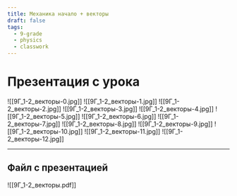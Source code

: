 ```yaml
---
title: Механика начало + векторы
draft: false
tags:
  - 9-grade
  - physics
  - classwork
---
```


# Презентация с урока

![[9Г_1-2_векторы-0.jpg]]
![[9Г_1-2_векторы-1.jpg]]
![[9Г_1-2_векторы-2.jpg]]
![[9Г_1-2_векторы-3.jpg]]
![[9Г_1-2_векторы-4.jpg]]
![[9Г_1-2_векторы-5.jpg]]
![[9Г_1-2_векторы-6.jpg]]
![[9Г_1-2_векторы-7.jpg]]
![[9Г_1-2_векторы-8.jpg]]
![[9Г_1-2_векторы-9.jpg]]
![[9Г_1-2_векторы-10.jpg]]
![[9Г_1-2_векторы-11.jpg]]
![[9Г_1-2_векторы-12.jpg]]


---

## Файл с презентацией

![[9Г_1-2_векторы.pdf]]